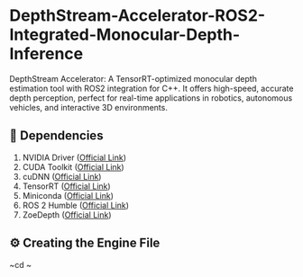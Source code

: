 # DepthStream-Accelerator-ROS2-Integrated-Monocular-Depth-Inference
DepthStream Accelerator: A TensorRT-optimized monocular depth estimation tool with ROS2 integration for C++. It offers high-speed, accurate depth perception, perfect for real-time applications in robotics, autonomous vehicles, and interactive 3D environments.

## 🏁 Dependencies
1) NVIDIA Driver ([Official Link](https://www.nvidia.com/download/index.aspx))
2) CUDA Toolkit ([Official Link](https://developer.nvidia.com/cuda-downloads))
3) cuDNN ([Official Link](https://developer.nvidia.com/cudnn))
4) TensorRT ([Official Link](https://developer.nvidia.com/tensorrt))
5) Miniconda ([Official Link](https://docs.conda.io/en/main/miniconda.html))
6) ROS 2 Humble ([Official Link](https://docs.ros.org/en/humble/Installation.html))
7) ZoeDepth ([Official Link](https://github.com/isl-org/ZoeDepth))

## ⚙️ Creating the Engine File
~cd ~
